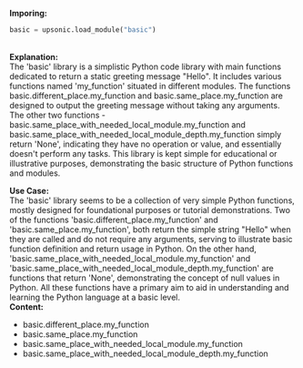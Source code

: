 <b class="custom_code_highlight_green">Imporing:</b><br>
```python
basic = upsonic.load_module("basic")
```
<br><b class="custom_code_highlight_green">Explanation:</b><br>The 'basic' library is a simplistic Python code library with main functions dedicated to return a static greeting message "Hello". It includes various functions named 'my_function' situated in different modules. The functions basic.different_place.my_function and basic.same_place.my_function are designed to output the greeting message without taking any arguments. The other two functions - basic.same_place_with_needed_local_module.my_function and basic.same_place_with_needed_local_module_depth.my_function simply return 'None', indicating they have no operation or value, and essentially doesn't perform any tasks. This library is kept simple for educational or illustrative purposes, demonstrating the basic structure of Python functions and modules.

<b class="custom_code_highlight_green">Use Case:</b><br>The 'basic' library seems to be a collection of very simple Python functions, mostly designed for foundational purposes or tutorial demonstrations. Two of the functions 'basic.different_place.my_function' and 'basic.same_place.my_function', both return the simple string "Hello" when they are called and do not require any arguments, serving to illustrate basic function definition and return usage in Python. On the other hand, 'basic.same_place_with_needed_local_module.my_function' and 'basic.same_place_with_needed_local_module_depth.my_function' are functions that return 'None', demonstrating the concept of null values in Python. All these functions have a primary aim to aid in understanding and learning the Python language at a basic level.
<br><b class="custom_code_highlight_green">Content:</b><br>
  - basic.different_place.my_function
  - basic.same_place.my_function
  - basic.same_place_with_needed_local_module.my_function
  - basic.same_place_with_needed_local_module_depth.my_function

